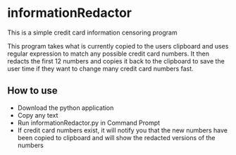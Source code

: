# informationRedactor
This is a simple credit card information censoring program

This program takes what is currently copied to the users clipboard and uses regular expression to match any possible credit card numbers. It then redacts the first 12 numbers and copies it back to the clipboard to save the user time if they want to change many credit card numbers fast.

## How to use
* Download the python application
* Copy any text
* Run informationRedactor.py in Command Prompt
* If credit card numbers exist, it will notify you that the new numbers have been copied to clipboard and will show the redacted versions of the numbers



